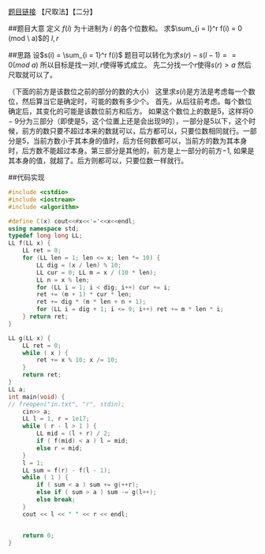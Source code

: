 [题目链接](http://codeforces.com/problemset/problem/468/C)
【尺取法】【二分】

##题目大意
定义 $f(i)$ 为十进制为 $i$ 的各个位数和。
求$\sum_{i = l}^r f(i) = 0 (mod \ a)$的 $l, r$

##思路
设$s(i) = \sum_{i = 1}^r f(i)$
题目可以转化为求$s(r) - s(l-1) == 0 (mod \ a)$
所以目标是找一对$l, r$使得等式成立。
先二分找一个$r$使得$s(r) > a$
然后尺取就可以了。

（下面的前方是该数位之前的部分的数的大小）
这里求$s(i)$是方法是考虑每一个数位，然后算当它是确定时，可能的数有多少个。
首先，从后往前考虑。每个数位确定后，其变化的可能是该数位前方和后方。
如果这个数位上的数是$5$，这样将$0-9$分为三部分（即使是5，这个位置上还是会出现9的），一部分是$5$以下，这个时候，前方的数只要不超过本来的数就可以，后方都可以，只要位数相同就行。一部分是$5$，当前方数小于其本身的值时，后方任何数都可以，当前方的数为其本身时，后方数不能超过本身。第三部分是其他的，前方是上一部分的前方$-1$, 如果是其本身的值，就超了。后方则都可以，只要位数一样就行。

##代码实现
```cpp
#include <cstdio>
#include <iostream>
#include <algorithm>

#define C(x) cout<<#x<<'='<<x<<endl;
using namespace std;
typedef long long LL;
LL f(LL x) {
    LL ret = 0;
    for (LL len = 1; len <= x; len *= 10) {
        LL dig = (x / len) % 10;
        LL cur = 0; LL m = x / (10 * len);
        LL n = x % len;
        for (LL i = 1; i < dig; i++) cur += i;
        ret += (m + 1) * cur * len;
        ret += dig * (m * len + n + 1);
        for (LL i = dig + 1; i <= 9; i++) ret += m * len * i;
    } return ret;
}

LL g(LL x) {
    LL ret = 0;
    while ( x ) {
        ret += x % 10; x /= 10;
    }
    return ret;
}
LL a;
int main(void) {
// freopen("in.txt", "r", stdin);
    cin>> a;
	LL l = 1, r = 1e17;
	while ( r - l > 1 ) {
		LL mid = (l + r) / 2;
		if ( f(mid) < a ) l = mid;
		else r = mid;
	}
	l = 1;
	LL sum = f(r) - f(l - 1);
	while ( 1 ) {
		if ( sum < a ) sum += g(++r);
		else if ( sum > a ) sum -= g(l++);
		else break;
	}
	cout << l << " " << r << endl;


	return 0;
}
```
